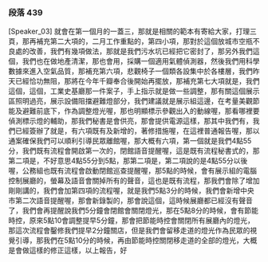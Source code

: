 ### 段落 439

[Speaker_03] 就會在第一個月的一蓋三，那就是相關的範本有寄給大家，打理三頁，那再補充第二大項的，二月工作重點的，第四小項，那對於這個放城市空瓶不良處的改善，我們有幾項做法，那就是我們污水坑已經把它密封了，那另外我們這個，我們也在做地產清潔，那也會用，採購一個適用氣體偵測器，然後我們用科學數據來進入空氣品質，那補充第六項，悲觀椅子一個類各設集中於各樓層，我們昨天已經恰功無阻，那將在今年千瓣奉合後開始再擺放，那補充第七大項就是，我們這個，這個，工業史基廳那一件案子，手上指示就是做一些調整，那有關這個展示區照明過亮，展示設備阻擋避難燈部分，我們建議就是展示組這邊，在考量美觀節能及避難前底下，作為調整燈光喔，那也明顯標示參觀出入的動線喔，那看哪裡要偵測標示燈的輔助，那我們秘書是會供亮，那會提供電源這樣，那其中我們有，我們已經簽辦了就是，有六項既有及新增的，著修措施喔，在這裡普通報告喔，那以通案確保我們可以順利引導民眾離館喔，那大概有六項，第一個就是我們4點55分，我們既有流程會開啟第一次的，閉館語音提醒喔，這是既有流程秘書式的，那第二項是，不好意思4點55分到5點，那第二項是，第二項說的是4點55分以後喔，公務組也既有流程會啟動閉館巡查提醒喔，那5點的時候，會有展示組的電腦控制展廳的，螢幕及語音會關掉所有的聲音，這也是既有流程，那我們會除了增加剛剛講的，我們會加第四項的流程喔，就是我們5點3分的時候，我們會新增中央市第二次語音提醒喔，那會新錄製的，那會說這個，這時候展廳都已經沒有聲音了，我們會再提醒說我們5分鐘會閉館會關閉燈光，那在5點8分的時候，會有節能時控，原來5點10會調整提早5分鐘，那會把節能時控會關閉所有展廳內的燈光，那這次流程會鑿修我們提早2分鐘關店，但是我們會留移走道的燈光作為民眾的視覺引導，那我們在5點10分的時候，再由節能時控關閉移走道的全部的燈光，大概是會做這樣的修正這樣，以上報告，好